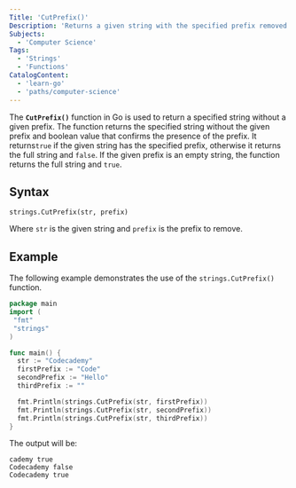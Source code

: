 ```yaml
---
Title: 'CutPrefix()'
Description: 'Returns a given string with the specified prefix removed and a boolean value confirming if the prefix was present.'
Subjects:
  - 'Computer Science'
Tags:
  - 'Strings'
  - 'Functions'
CatalogContent:
  - 'learn-go'
  - 'paths/computer-science'
---
```


The **`CutPrefix()`** function in Go is used to return a specified string without a given prefix. The function returns the specified string without the given prefix and boolean value that confirms the presence of the prefix. It returns`true` if the given string has the specified prefix, otherwise it returns the full string and `false`. If the given prefix is an empty string, the function returns the full string and `true`.

## Syntax

```pseudo
strings.CutPrefix(str, prefix)
```

Where `str` is the given string and `prefix` is the prefix to remove.

## Example

The following example demonstrates the use of the `strings.CutPrefix()` function.

```go
package main
import (
 "fmt"
 "strings"
)

func main() {
  str := "Codecademy"
  firstPrefix := "Code"
  secondPrefix := "Hello"
  thirdPrefix := ""

  fmt.Println(strings.CutPrefix(str, firstPrefix))
  fmt.Println(strings.CutPrefix(str, secondPrefix))
  fmt.Println(strings.CutPrefix(str, thirdPrefix))
}
```

The output will be:

```shell
cademy true
Codecademy false
Codecademy true
```
